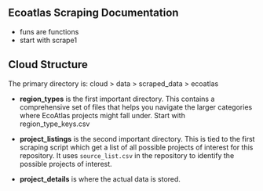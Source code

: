## Ecoatlas Scraping Documentation

* funs are functions
* start with scrape1

## Cloud Structure

The primary directory is:
cloud > data > scraped_data > ecoatlas

* **region_types** is the first important directory. This contains a comprehensive set of files that helps you navigate the larger categories where EcoAtlas projects might fall under. Start with region_type_keys.csv

* **project_listings** is the second important directory. This is tied to the first scraping script which get a list of all possible projects of interest for this repository. It uses `source_list.csv` in the repository to identify the possible projects of interest. 

* **project_details** is where the actual data is stored.